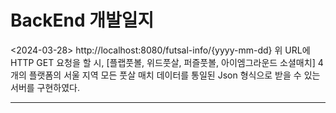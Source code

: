 # BackEnd 개발일지

<2024-03-28>
http://localhost:8080/futsal-info/{yyyy-mm-dd}
위 URL에 HTTP GET 요청을 할 시, [플랩풋볼, 위드풋살, 퍼즐풋볼, 아이엠그라운드 소셜매치] 4개의 플랫폼의 서울 지역 모든 풋살 매치 데이터를 통일된 Json 형식으로 받을 수 있는 서버를 구현하였다.

----------------------------------------------------------------------------
